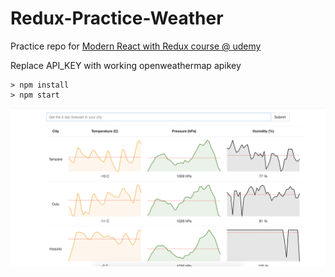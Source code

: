 # Redux-Practice-Weather
Practice repo for [Modern React with Redux course @ udemy](https://www.udemy.com/react-redux/)

Replace API_KEY with working openweathermap apikey

```
> npm install
> npm start
```

![screenshot](https://raw.githubusercontent.com/oporas/Redux-Practice-Weather/master/screenshot.png)
